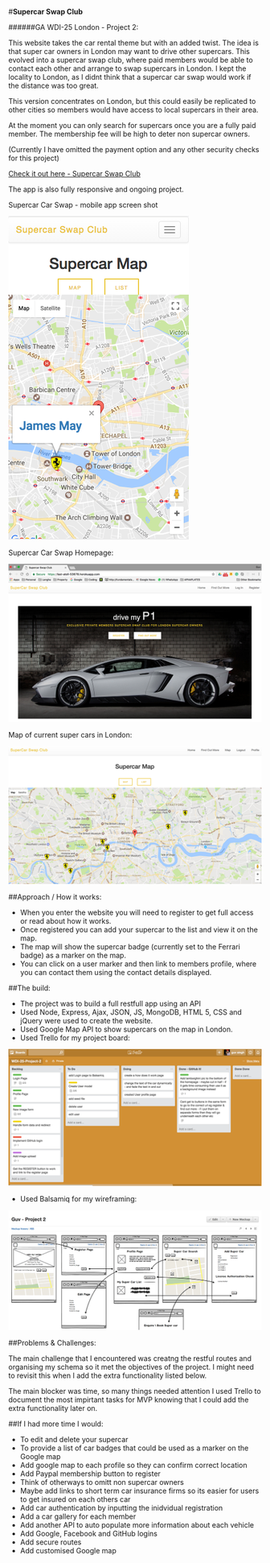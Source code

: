 #**Supercar Swap Club**

######GA WDI-25 London - Project 2:

This website takes the car rental theme but with an added twist. The idea is that super car owners in London may want to drive other supercars. This evolved into a supercar swap club, where paid members would be able to contact each other and arrange to swap supercars in London. I kept the locality to London, as I didnt think that a supercar car swap would work if the distance was too great.

This version concentrates on London, but this could easily be replicated to other cities so members would have access to local supercars in their area. 

At the moment you can only search for supercars once you are a fully paid member. The membership fee will be high to deter non supercar owners.

(Currently I have omitted the payment option and any other security checks for this project)

[Check it out here - Supercar Swap Club](https://fast-atoll-53678.herokuapp.com/)

The app is also fully responsive and ongoing project.

Supercar Car Swap - mobile app screen shot

![Supercar Car Swap](https://github.com/1Guv/WDI-25-Project-2/blob/master/src/assets/images/Screen%20Shot%202017-03-09%20at%2023.01.26.png?raw=true "Supercar Car Swap homepage screen shot")


Supercar Car Swap Homepage:

![Supercar Car Swap](https://github.com/1Guv/WDI-25-Project-2/blob/master/src/assets/images/Screen-Shot-1.png?raw=true "Supercar Car Swap homepage screen shot")

Map of current super cars in London:

![Supercar Car Swap](https://github.com/1Guv/WDI-25-Project-2/blob/master/src/assets/images/screen-shot-3-new.jpg?raw=true "Supercar Car Swap map")

##Approach / How it works:

* When you enter the website you will need to register to get full access or read about how it works.
* Once registered you can add your supercar to the list and view it on the map.
* The map will show the supercar badge (currently set to the Ferrari badge) as a marker on the map.
* You can click on a user marker and then link to members profile, where you can contact them using the contact details displayed.

##The build:

* The project was to build a full restfull app using an API
* Used Node, Express, Ajax, JSON, JS, MongoDB, HTML 5, CSS and jQuery were used to create the website.
* Used Google Map API to show supercars on the map in London.
* Used Trello for my project board:

![Trello](https://github.com/1Guv/WDI-25-Project-2/blob/master/src/assets/images/Trello-Project-2.png?raw=true "Trello")

* Used Balsamiq for my wireframing:

![Balsamiq](https://github.com/1Guv/WDI-25-Project-2/blob/master/src/assets/images/Balsamiq-Project-2.png?raw=true "Trello")


##Problems & Challenges:


The main challenge that I encountered was creatng the restful routes and organising my schema so it met the objectives of the project. I might need to revisit this when I add the extra functionality listed below.

The main blocker was time, so many things needed attention I used Trello to document the most impirtant tasks for MVP knowing that I could add the extra functionality later on.

##If I had more time I would:

- To edit and delete your supercar
- To provide a list of car badges that could be used as a marker on the Google map
- Add google map to each profile so they can confirm correct location
- Add Paypal membership button to register
- Think of otherways to omitt non supercar owners
- Maybe add links to short term car insurance firms so its easier for users to get insured on each others car
- Add car authentication by inputting the inidvidual registration
- Add a car gallery for each member
- Add another API to auto populate more information about each vehicle
- Add Google, Facebook and GitHub logins
- Add secure routes
- Add customised Google map
